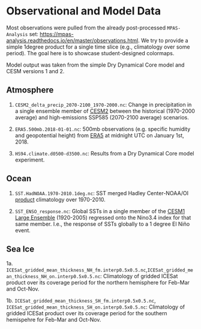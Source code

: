 # Observational and Model Data

Most observations were pulled from the already post-processed `MPAS-Analysis` set: https://mpas-analysis.readthedocs.io/en/master/observations.html. We try to provide a simple 1degree product for a single time slice (e.g., climatology over some period). The goal here is to showcase student-designed colormaps.

Model output was taken from the simple Dry Dynamical Core model and CESM versions 1 and 2.

## Atmosphere

1. `CESM2_delta_precip_2070-2100_1970-2000.nc`: Change in precipitation in a single ensemble member of [CESM2](http://www.cesm.ucar.edu/models/cesm2/) between the historical (1970-2000 average) and high-emissions SSP585 (2070-2100 average) scenarios.

2. `ERA5.500mb.2018-01-01.nc`: 500mb observations (e.g. specific humidity and geopotential height) from [ERA5](https://www.ecmwf.int/en/forecasts/datasets/reanalysis-datasets/era5) at midnight UTC on January 1st, 2018.

3. `HS94.climate.d0500-d3500.nc`: Results from a Dry Dynamical Core model experiment.

## Ocean

1. `SST.HadNOAA.1970-2010.1deg.nc`: SST merged Hadley Center-NOAA/OI [product](https://climatedataguide.ucar.edu/climate-data/merged-hadley-noaaoi-sea-surface-temperature-sea-ice-concentration-hurrell-et-al-2008) climatology over 1970-2010.

2. `SST_ENSO_response.nc`: Global SSTs in a single member of the [CESM1 Large Ensemble](http://www.cesm.ucar.edu/projects/community-projects/LENS/) (1920-2005) regressed onto the Nino3.4 index for that same member. I.e., the response of SSTs globally to a 1 degree El Niño event.

## Sea Ice

1a. `ICESat_gridded_mean_thickness_NH_fm.interp0.5x0.5.nc`,`ICESat_gridded_mean_thickness_NH_on.interp0.5x0.5.nc`: Climatology of gridded ICESat product over its coverage period for the northern hemisphere for Feb-Mar and Oct-Nov.

1b. `ICESat_gridded_mean_thickness_SH_fm.interp0.5x0.5.nc`, `ICESat_gridded_mean_thickness_SH_on.interp0.5x0.5.nc`: Climatology of gridded ICESat product over its coverage period for the southern hemispehre for Feb-Mar and Oct-Nov.
